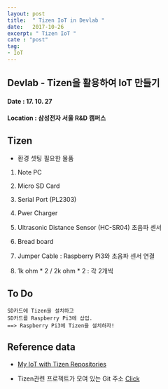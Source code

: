 ```yaml
---
layout: post
title:  " Tizen IoT in Devlab "
date:   2017-10-26
excerpt: " Tizen IoT "
cate : "post"
tag:
- IoT
---
```



## Devlab - Tizen을 활용하여 IoT 만들기

#### Date : 17. 10. 27

#### Location : 삼성전자 서울 R&D 캠퍼스


## Tizen

* 환경 셋팅 필요한 물품

1. Note PC

2. Micro SD Card

3. Serial Port (PL2303)

4. Pwer Charger

5. Ultrasonic Distance Sensor (HC-SR04) 초음파 센서

6. Bread board

7. Jumper Cable : Raspberry Pi3와 초음파 센서 연결

8. 1k ohm * 2 / 2k ohm * 2 : 각 2개씩


## To Do

```
SD카드에 Tizen을 설치하고
SD카드를 Raspberry Pi3에 삽입.
==> Raspberry Pi3에 Tizen을 설치하자!
```

## Reference data

* [My IoT with Tizen Repositories](https://github.com/goodGid/IoTwithTizen.git)

* Tizen관련 프로젝트가 모여 있는 Git 주소 [Click](https://git.tizen.org/cgit/)






